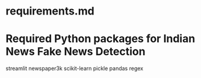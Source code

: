 # requirements.md

# Required Python packages for Indian News Fake News Detection

streamlit
newspaper3k
scikit-learn
pickle
pandas
regex
